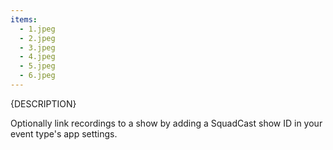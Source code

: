 ```yaml
---
items:
  - 1.jpeg
  - 2.jpeg
  - 3.jpeg
  - 4.jpeg
  - 5.jpeg
  - 6.jpeg
---
```


{DESCRIPTION}

Optionally link recordings to a show by adding a SquadCast show ID in your event type's app settings.
